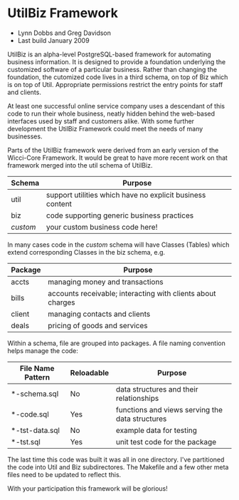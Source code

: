 # UtilBiz Framework

* Lynn Dobbs and Greg Davidson
* Last build January 2009

UtilBiz is an alpha-level PostgreSQL-based framework for automating
business information.  It is designed to provide a foundation underlying
the customized software of a particular business.  Rather than changing
the foundation, the cutomized code lives in a third schema, on top of
Biz which is on top of Util.  Appropriate permissions restrict the
entry points for staff and clients.

At least one successful online service company uses a descendant
of this code to run their whole business, neatly hidden behind the
web-based interfaces used by staff and customers alike.  With some
further development the UtilBiz Framework could meet the needs of many
businesses.

Parts of the UtilBiz framework were derived from an early version of
the Wicci-Core Framework.  It would be great to have more recent work
on that framework merged into the util schema of UtilBiz.

| Schema	| Purpose
|---------------|--------
| util		| support utilities which have no explicit business content
| biz		| code supporting generic business practices
| *custom*	| your custom business code here!

In many cases code in the *custom* schema will have Classes (Tables) which
extend corresponding Classes in the biz schema, e.g.

| Package	| Purpose
|---------------|--------
| accts		| managing money and transactions
| bills		| accounts receivable; interacting with clients about charges
| client	| managing contacts and clients
| deals		| pricing of goods and services


Within a schema, file are grouped into packages.  A file naming convention
helps manage the code:

| File Name Pattern	| Reloadable	| Purpose
|-----------------------|---------------|--------
| *-schema.sql 		| No	| data structures and their relationships
| *-code.sql		| Yes	| functions and views serving the data structures
| *-tst-data.sql	| No	| example data for testing
| *-tst.sql		| Yes	| unit test code for the package

The last time this code was built it was all in one directory.  I've
partitioned the code into Util and Biz subdirectores.  The Makefile and
a few other meta files need to be updated to reflect this.

With your participation this framework will be glorious!

